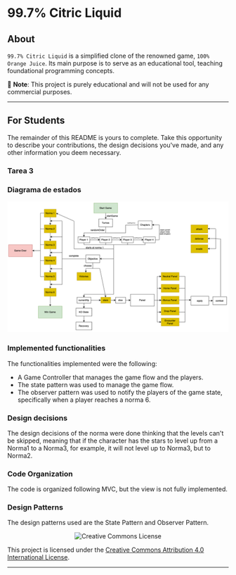 # 99.7% Citric Liquid

## About

`99.7% Citric Liquid` is a simplified clone of the renowned game, `100% Orange Juice`. Its main
purpose is to serve as an educational tool, teaching foundational programming concepts.

📢 **Note**: This project is purely educational and will not be used for any commercial purposes.

---

## For Students

The remainder of this README is yours to complete. Take this opportunity to describe your
contributions, the design decisions you've made, and any other information you deem necessary.

### Tarea 3

### Diagrama de estados
![Diagrama de estados](docs/diagrama-estados.png)

### Implemented functionalities
The functionalities implemented were the following:

- A Game Controller that manages the game flow and the players.
- The state pattern was used to manage the game flow.
- The observer pattern was used to notify the players of the game state, specifically when a player reaches a norma 6.

### Design decisions
The design decisions of the norma were done thinking
that the levels can't be skipped, meaning that if the character 
has the stars to level up from a Norma1 to a Norma3, for example, 
it will not level up to Norma3, but to Norma2.

### Code Organization
The code is organized following MVC, but the view is not fully implemented.

### Design Patterns
The design patterns used are the State Pattern and Observer Pattern.

<div style="text-align:center;">
    <img src="https://i.creativecommons.org/l/by/4.0/88x31.png" alt="Creative Commons License">
</div>

This project is licensed under the [Creative Commons Attribution 4.0 International License](http://creativecommons.org/licenses/by/4.0/).

---